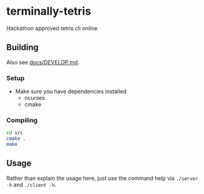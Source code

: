 # terminally-tetris

Hackathon approved tetris cli online

## Building

Also see [docs/DEVELOP.md](docs/DEVELOP.md).

### Setup

- Make sure you have dependencies installed
  - ncurses
  - cmake

### Compiling

```bash
cd src
cmake .
make
```

## Usage

Rather than explain the usage here, just use the command help via `./server -h`
and `./client -h`.
